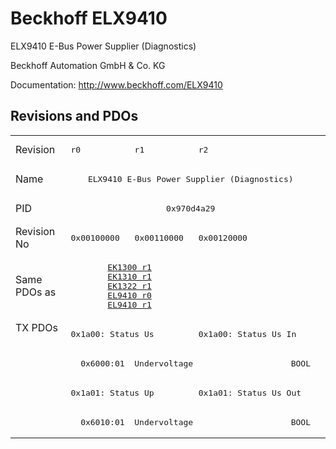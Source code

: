 # Beckhoff ELX9410

ELX9410 E-Bus Power Supplier (Diagnostics)

Beckhoff Automation GmbH & Co. KG

Documentation: <a href="http://www.beckhoff.com/ELX9410">http://www.beckhoff.com/ELX9410</a>

## Revisions and PDOs
<table>
<tr >
<td class="first">Revision</td>
<td ><pre>r0</pre></td>
<td ><pre>r1</pre></td>
<td ><pre>r2</pre></td>
</tr>
<tr >
<td class="first">Name</td>
<td  colspan=3 align="center"><pre>ELX9410 E-Bus Power Supplier (Diagnostics)</pre></td>
</tr>
<tr >
<td class="first">PID</td>
<td  colspan=3 align="center"><pre>0x970d4a29</pre></td>
</tr>
<tr >
<td class="first">Revision No</td>
<td ><pre>0x00100000</pre></td>
<td ><pre>0x00110000</pre></td>
<td ><pre>0x00120000</pre></td>
</tr>
<tr >
<td class="first">Same PDOs as</td>
<td  colspan=2 align="center"><pre><a href="EK1300">EK1300 r1</a><br/><a href="EK1310">EK1310 r1</a><br/><a href="EK1322">EK1322 r1</a><br/><a href="EL9410">EL9410 r0</a><br/><a href="EL9410">EL9410 r1</a></pre></td>
<td ></td>
</tr>
<tr class="txpdo pdosection">
<td class="first" rowspan=4 valign=top>TX PDOs</td>
<td colspan=2 align="left"><pre>0x1a00: Status Us</pre></td>
<td><pre>0x1a00: Status Us In</pre></td>
<td></td>
</tr>
<tr class="txpdo">
<td class="first" colspan=3 align="left"><pre>  0x6000:01  Undervoltage                    BOOL</pre></td>
</tr>
<tr class="txpdo pdosection">
<td class="first" colspan=2 align="left"><pre>0x1a01: Status Up</pre></td>
<td ><pre>0x1a01: Status Us Out</pre></td>
</tr>
<tr class="txpdo">
<td class="first" colspan=3 align="left"><pre>  0x6010:01  Undervoltage                    BOOL</pre></td>
</tr>
</table>
